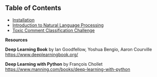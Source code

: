 

## Table of Contents

  - [Installation](installation)
  - [Introduction to Natural Language Processing](IntroductionToNLP.ipynb)
  - [Toxic Comment Classification Challenge](https://www.kaggle.com/c/jigsaw-toxic-comment-classification-challenge)


**Resources**

**Deep Learning Book** by Ian Goodfellow, Yoshua Bengio, Aaron Courville https://www.deeplearningbook.org/

**Deep Learning with Python** by François Chollet
https://www.manning.com/books/deep-learning-with-python
